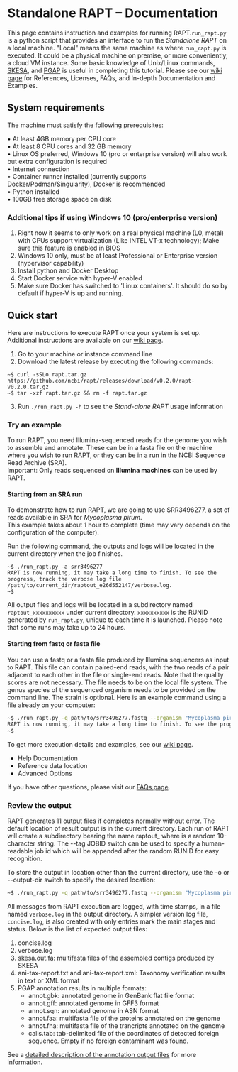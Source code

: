 # Standalone RAPT – Documentation

This page contains instruction and examples for running RAPT.`run_rapt.py` is a python script that provides an interface to run the *Standalone RAPT* on a local machine. "Local" means the same machine as where `run_rapt.py` is executed. It could be a physical machine on premise, or more conveniently, a cloud VM instance.
Some basic knowledge of Unix/Linux commands, [SKESA](https://github.com/ncbi/SKESA), and [PGAP](https://github.com/ncbi/pgap) is useful in completing this tutorial.
Please see our [wiki page](https://github.com/ncbi/rapt/wiki) for References, Licenses, FAQs, and In-depth Documentation and Examples. 


## System requirements

The machine must satisfy the following prerequisites: 

•	At least 4GB memory per CPU core  
•	At least 8 CPU cores and 32 GB memory  
•	Linux OS preferred, Windows 10 (pro or enterprise version) will also work but extra configuration is required  
•	Internet connection  
•	Container runner installed (currently supports Docker/Podman/Singularity), Docker is recommended  
•	Python installed  
•	100GB free storage space on disk  


### Additional tips if using Windows 10 (pro/enterprise version)
1.	Right now it seems to only work on a real physical machine (L0, metal) with CPUs support virtualization (Like INTEL VT-x technology); Make sure this feature is enabled in BIOS
2.	Windows 10 only, must be at least Professional or Enterprise version (hypervisor capability)
3.	Install python and Docker Desktop
4.	Start Docker service with hyper-V enabled
5.	Make sure Docker has switched to 'Linux containers'. It should do so by default if hyper-V is up and running.

## Quick start
Here are instructions to execute RAPT once your system is set up. Additional instructions are available on our [wiki page](https://github.com/ncbi/rapt/wiki/Standalone%20RAPT%20In-depth%20Documentation%20and%20Recommendations.md). 
1.	Go to your machine or instance command line
2.	Download the latest release by executing the following commands:

```
~$ curl -sSLo rapt.tar.gz https://github.com/ncbi/rapt/releases/download/v0.2.0/rapt-v0.2.0.tar.gz
~$ tar -xzf rapt.tar.gz && rm -f rapt.tar.gz
```
3.	Run `./run_rapt.py -h` to see the *Stand-alone RAPT* usage information


### Try an example 
To run RAPT, you need Illumina-sequenced reads for the genome you wish to assemble and annotate. These can be in a fasta file on the machine where you wish to run RAPT, or they can be in a run in the NCBI Sequence Read Archive (SRA).  
Important: Only reads sequenced on **Illumina machines** can be used by RAPT. 

#### Starting from an SRA run   
To demonstrate how to run RAPT, we are going to use SRR3496277, a set of reads available in SRA for *Mycoplasma pirum*.  
This example takes about 1 hour to complete (time may vary depends on the configuration of the computer).

Run the following command, the outputs and logs will be located in the current directory when the job finishes.

```
~$ ./run_rapt.py -a srr3496277
RAPT is now running, it may take a long time to finish. To see the progress, track the verbose log file /path/to/current_dir/raptout_e26d552147/verbose.log.
~$ 
```

All output files and logs will be located in a subdirectory named `raptout_xxxxxxxxxx` under current directory. `xxxxxxxxxx` is the RUNID generated by `run_rapt.py`, unique to each time it is launched. Please note that some runs may take up to 24 hours.

#### Starting from fastq or fasta file   
You can use a fastq or a fasta file produced by Illumina sequencers as input to RAPT. This file can contain paired-end reads, with the two reads of a pair adjacent to each other in the file or single-end reads. Note that the quality scores are not necessary. The file needs to be on the local file system.
The genus species of the sequenced organism needs to be provided on the command line. The strain is optional.
Here is an example command using a file already on your computer:

```bash
~$ ./run_rapt.py -q path/to/srr3496277.fastq --organism "Mycoplasma pirum" --strain "ATCC 25960"
RAPT is now running, it may take a long time to finish. To see the progress, track the verbose log file /home/username/raptout_d3e7956148/verbose.log.
~$ 
```
 
To get more execution details and examples, see our [wiki page](https://github.com/ncbi/rapt/wiki/Standalone%20RAPT%20In-depth%20Documentation%20and%20Recommendations.md). 
- Help Documentation  
- Reference data location  
- Advanced Options

If you have other questions, please visit our [FAQs page](https://github.com/ncbi/rapt/wiki/FAQ.md).

### Review the output  

RAPT generates 11 output files if completes normally without error.  The default location of result output is in the current directory. Each run of RAPT will create a subdirectory bearing the name raptout_<RUNID> where <RUNID> is a random 10-character string. The --tag JOBID switch can be used to specify a human-readable job id which will be appended after the random RUNID for easy recognition.

To store the output in location other than the current directory, use the -o or --output-dir switch to specify the desired location:
```bash
~$ ./run_rapt.py -q path/to/srr3496277.fastq --organism "Mycoplasma pirum" --strain "ATCC 25960" --output-dir path/to/output-dir
```

All messages from RAPT execution are logged, with time stamps, in a file named `verbose.log` in the output directory. A simpler version log file, `concise.log`, is also created with only entries mark the main stages and status. Below is the list of expected output files:

1. concise.log  
2. verbose.log
3. skesa.out.fa: multifasta files of the assembled contigs produced by SKESA   
4. ani-tax-report.txt and ani-tax-report.xml: Taxonomy verification results in text or XML format   
5. PGAP annotation results in multiple formats:   
   * annot.gbk: annotated genome in GenBank flat file format     
   * annot.gff: annotated genome in GFF3 format     
   * annot.sqn: annotated genome in ASN format     
   * annot.faa: multifasta file of the proteins annotated on the genome   
   * annot.fna: multifasta file of the trancripts annotated on the genome   
   * calls.tab: tab-delimited file of the coordinates of detected foreign sequence. Empty if no foreign contaminant was found.

See a [detailed description of the annotation output files](https://github.com/ncbi/pgap/wiki/Output-Files) for more information.
